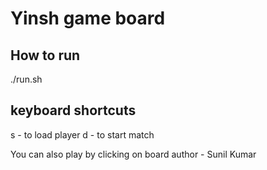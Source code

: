 # Yinsh game board


## How to run
./run.sh

## keyboard shortcuts
s - to load player
d - to start match

You can also play by clicking on board
author - Sunil Kumar
